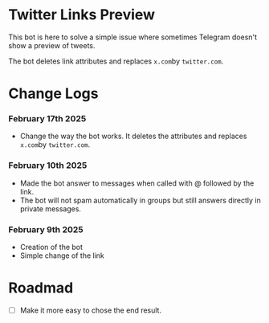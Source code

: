 # Twitter Links Preview

This bot is here to solve a simple issue where sometimes Telegram doesn't show a preview of tweets.

The bot deletes link attributes and replaces `x.com`by `twitter.com`.

# Change Logs

### February 17th 2025

- Change the way the bot works. It deletes the attributes and replaces `x.com`by `twitter.com`.

### February 10th 2025

- Made the bot answer to messages when called with @ followed by the link.
- The bot will not spam automatically in groups but still answers directly in private messages.

### February 9th 2025

- Creation of the bot
- Simple change of the link

# Roadmad

- [ ] Make it more easy to chose the end result.
